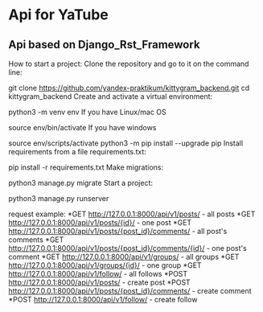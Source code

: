 # Api for YaTube
## Api based on Django_Rst_Framework


How to start a project:
Clone the repository and go to it on the command line:

git clone https://github.com/yandex-praktikum/kittygram_backend.git
cd kittygram_backend
Create and activate a virtual environment:

python3 -m venv env
If you have Linux/mac OS

source env/bin/activate
If you have windows

source env/scripts/activate
python3 -m pip install --upgrade pip
Install requirements from a file requirements.txt:

pip install -r requirements.txt
Make migrations:

python3 manage.py migrate
Start a project:

python3 manage.py runserver

request example:
*GET http://127.0.0.1:8000/api/v1/posts/ - all posts
*GET http://127.0.0.1:8000/api/v1/posts/{id}/ - one post
*GET http://127.0.0.1:8000/api/v1/posts/{post_id}/comments/ - all post's comments
*GET http://127.0.0.1:8000/api/v1/posts/{post_id}/comments/{id}/ - one post's comment
*GET http://127.0.0.1:8000/api/v1/groups/ - all groups
*GET http://127.0.0.1:8000/api/v1/groups/{id}/ - one group
*GET http://127.0.0.1:8000/api/v1/follow/ - all follows
*POST http://127.0.0.1:8000/api/v1/posts/ - create post
*POST http://127.0.0.1:8000/api/v1/posts/{post_id}/comments/ - create comment
*POST http://127.0.0.1:8000/api/v1/follow/ - create follow
